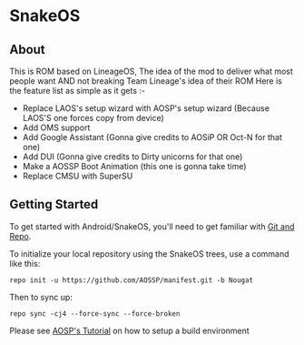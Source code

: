 SnakeOS
===========

About
-----

This is ROM based on LineageOS, The idea of the mod to deliver what most people want AND not breaking Team Lineage's idea of their ROM
Here is the feature list as simple as it gets :-
* Replace LAOS's setup wizard with AOSP's setup wizard (Because LAOS'S one forces copy from device)
* Add OMS support
* Add Google Assistant (Gonna give credits to AOSiP OR Oct-N for that one)
* Add DUI (Gonna give credits to Dirty unicorns for that one)
* Make a AOSSP Boot Animation (this one is gonna take time)
* Replace CMSU with SuperSU

Getting Started
---------------

To get started with Android/SnakeOS, you'll need to get
familiar with [Git and Repo](http://source.android.com/source/using-repo.html).

To initialize your local repository using the SnakeOS trees, use a command like this:

    repo init -u https://github.com/AOSSP/manifest.git -b Nougat

Then to sync up:

    repo sync -cj4 --force-sync --force-broken

Please see [AOSP's Tutorial](https://source.android.com/source/initializing.html) on how to setup a build environment

